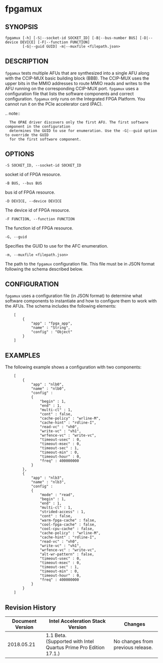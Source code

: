 # fpgamux #

## SYNOPSIS ##
```console
fpgamux [-h] [-S|--socket-id SOCKET_ID] [-B|--bus-number BUS] [-D|--device DEVICE] [-F|--function FUNCTION]
        [-G|--guid GUID] -m|--muxfile <filepath.json>
```

## DESCRIPTION ##
```fpgamux``` tests multiple AFUs that are synthesized into a single AFU along with
the CCIP-MUX basic building block (BBB). The CCIP-MUX uses the upper bits in the MMIO addresses to route MMIO
reads and writes to the AFU running on the corresponding CCIP-MUX port. ```fpgamux``` uses a configuration file that
lists the software components and correct configuration. ```fpgamux``` only runs on the Integrated FPGA Platform. 
You cannot run it on the PCIe accelerator card (PAC).

.. note::

```
  The OPAE driver discovers only the first AFU. The first software component in the configuration 
  determines the GUID to use for enumeration. Use the -G|--guid option to override the GUID
  for the first software component.
```


## OPTIONS ##
`-S SOCKET_ID, --socket-id SOCKET_ID`

   socket id of FPGA resource.

`-B BUS, --bus BUS`

   bus id of FPGA resource.

`-D DEVICE, --device DEVICE`

   The device id of FPGA resource.

`-F FUNCTION, --function FUNCTION`

   The function id of FPGA resource.

`-G, --guid`

   Specifies the GUID to use for the AFC enumeration.

`-m, --muxfile <filepath.json>`

The path to the ```fpgamux``` configuration file. This file must be in JSON format following the
schema described below.

## CONFIGURATION ##
```fpgamux``` uses a configuration file (in JSON format) to determine what software components to instantiate and
how to configure them to work with the AFUs. The schema includes the following elements:

```
    [
        {
            "app" : "fpga_app",
            "name" : "String",
            "config" : "Object"
        }
    ]
```

## EXAMPLES ##
The following example shows a configuration with two components:
```
    [
        {
            "app" : "nlb0",
            "name" : "nlb0",
            "config" :
            {
                "begin" : 1,
                "end" : 1,
                "multi-cl" : 1,
                "cont" : false,
                "cache-policy" : "wrline-M",
                "cache-hint" : "rdline-I",
                "read-vc" : "vh0",
                "write-vc" : "vh1",
                "wrfence-vc" : "write-vc",
                "timeout-usec" : 0,
                "timeout-msec" : 0,
                "timeout-sec" : 1,
                "timeout-min" : 0,
                "timeout-hour" : 0,
                "freq" : 400000000
            }
        },
        {
            "app" : "nlb3",
            "name" : "nlb3",
            "config" :
            {
                "mode" : "read",
                "begin" : 1,
                "end" : 1,
                "multi-cl" : 1,
                "strided-access" : 1,
                "cont" : false,
                "warm-fpga-cache" : false,
                "cool-fpga-cache" : false,
                "cool-cpu-cache" : false,
                "cache-policy" : "wrline-M",
                "cache-hint" : "rdline-I",
                "read-vc" : "vh0",
                "write-vc" : "vh1",
                "wrfence-vc" : "write-vc",
                "alt-wr-pattern" : false,
                "timeout-usec" : 0,
                "timeout-msec" : 0,
                "timeout-sec" : 1,
                "timeout-min" : 0,
                "timeout-hour" : 0,
                "freq" : 400000000
            }
        }
    ]
```

## Revision History ##

 | Document Version |  Intel Acceleration Stack Version  | Changes  |
 | ---------------- |------------------------------------|----------|
 | 2018.05.21 | 1.1 Beta. <br>(Supported with Intel Quartus Prime Pro Edition 17.1.) | No changes from previous release.  | 
